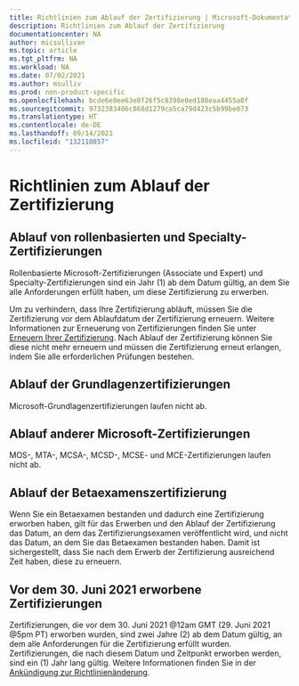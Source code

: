```yaml
---
title: Richtlinien zum Ablauf der Zertifizierung | Microsoft-Dokumentation
description: Richtlinien zum Ablauf der Zertifizierung
documentationcenter: NA
author: micsullivan
ms.topic: article
ms.tgt_pltfrm: NA
ms.workload: NA
ms.date: 07/02/2021
ms.author: msulliv
ms.prod: non-product-specific
ms.openlocfilehash: bcde6e8ee63e8f26f5c8398e0ed188eaa4455a0f
ms.sourcegitcommit: 9732383406c868d1279ca5ca79d423c5b99be073
ms.translationtype: HT
ms.contentlocale: de-DE
ms.lasthandoff: 09/14/2021
ms.locfileid: "132110857"
---
```

# <a name="certification-expiration-policy"></a>Richtlinien zum Ablauf der Zertifizierung

## <a name="role-based-and-specialty-certifications-expiry"></a>Ablauf von rollenbasierten und Specialty-Zertifizierungen

Rollenbasierte Microsoft-Zertifizierungen (Associate und Expert) und Specialty-Zertifizierungen sind ein Jahr (1) ab dem Datum gültig, an dem Sie alle Anforderungen erfüllt haben, um diese Zertifizierung zu erwerben.

Um zu verhindern, dass Ihre Zertifizierung abläuft, müssen Sie die Zertifizierung vor dem Ablaufdatum der Zertifizierung erneuern. Weitere Informationen zur Erneuerung von Zertifizierungen finden Sie unter [Erneuern Ihrer Zertifizierung](/learn/certifications/renew-your-microsoft-certification). Nach Ablauf der Zertifizierung können Sie diese nicht mehr erneuern und müssen die Zertifizierung erneut erlangen, indem Sie alle erforderlichen Prüfungen bestehen.

## <a name="fundamentals-certifications-expiry"></a>Ablauf der Grundlagenzertifizierungen

Microsoft-Grundlagenzertifizierungen laufen nicht ab.

## <a name="other-microsoft-certifications-expiry"></a>Ablauf anderer Microsoft-Zertifizierungen

MOS-, MTA-, MCSA-, MCSD-, MCSE- und MCE-Zertifizierungen laufen nicht ab.

## <a name="beta-exam-certification-expiry"></a>Ablauf der Betaexamenszertifizierung

Wenn Sie ein Betaexamen bestanden und dadurch eine Zertifizierung erworben haben, gilt für das Erwerben und den Ablauf der Zertifizierung das Datum, an dem das Zertifizierungsexamen veröffentlicht wird, und nicht das Datum, an dem Sie das Betaexamen bestanden haben. Damit ist sichergestellt, dass Sie nach dem Erwerb der Zertifizierung ausreichend Zeit haben, diese zu erneuern.

## <a name="for-certifications-earned-before-june-30-2021"></a>Vor dem 30. Juni 2021 erworbene Zertifizierungen

Zertifizierungen, die vor dem 30. Juni 2021 @12am GMT (29. Juni 2021 @5pm PT) erworben wurden, sind zwei Jahre (2) ab dem Datum gültig, an dem alle Anforderungen für die Zertifizierung erfüllt wurden. Zertifizierungen, die nach diesem Datum und Zeitpunkt erworben werden, sind ein (1) Jahr lang gültig. Weitere Informationen finden Sie in der [Ankündigung zur Richtlinienänderung](https://techcommunity.microsoft.com/t5/microsoft-learn-blog/reminder-role-based-and-specialty-certifications-to-be-valid-for/ba-p/2150406).